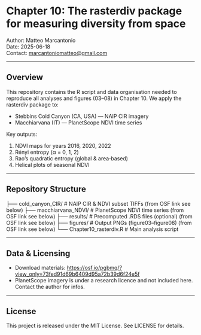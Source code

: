 # Chapter 10: The rasterdiv package for measuring diversity from space

Author: Matteo Marcantonio  
Date: 2025-06-18  
Contact: marcantoniomatteo@gmail.com

---

## Overview

This repository contains the R script and data organisation needed to reproduce all analyses and figures (03–08) in Chapter 10. We apply the rasterdiv package to:

- Stebbins Cold Canyon (CA, USA) — NAIP CIR imagery  
- Macchiarvana (IT) — PlanetScope NDVI time series  

Key outputs:
1. NDVI maps for years 2016, 2020, 2022  
2. Rényi entropy (α = 0, 1, 2)  
3. Rao’s quadratic entropy (global & area‐based)  
4. Helical plots of seasonal NDVI  

---

## Repository Structure

├── cold_canyon_CIR/         # NAIP CIR & NDVI subset TIFFs  (from OSF link see below)
├── macchiarvana_NDVI/       # PlanetScope NDVI time series  (from OSF link see below)
├── results/                 # Precomputed .RDS files (optional) (from OSF link see below)
├── figures/                 # Output PNGs (figure03–figure08)  (from OSF link see below)
└── Chapter10_rasterdiv.R    # Main analysis script  

---

## Data & Licensing

- Download materials:
  https://osf.io/pgbmq/?view_only=73fed91d69b6409d95a72b39d6f24e5f  
- PlanetScope imagery is under a research licence and not included here. Contact the author for infos.

---

## License

This project is released under the MIT License. See LICENSE for details.
